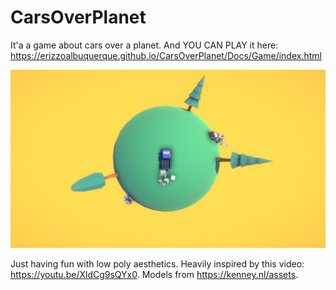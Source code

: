 # CarsOverPlanet
It'a a game about cars over a planet. And YOU CAN PLAY it here: https://erizzoalbuquerque.github.io/CarsOverPlanet/Docs/Game/index.html

![Cover](/Docs/Images/cover.png)

Just having fun with low poly aesthetics. Heavily inspired by this video: https://youtu.be/XldCg9sQYx0. Models from https://kenney.nl/assets.
